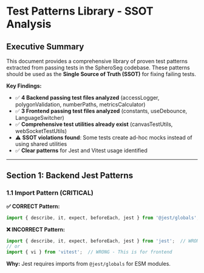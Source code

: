 # Test Patterns Library - SSOT Analysis

## Executive Summary

This document provides a comprehensive library of proven test patterns extracted from passing tests in the SpheroSeg codebase. These patterns should be used as the **Single Source of Truth (SSOT)** for fixing failing tests.

**Key Findings:**
- ✅ **4 Backend passing test files analyzed** (accessLogger, polygonValidation, numberPaths, metricsCalculator)
- ✅ **3 Frontend passing test files analyzed** (constants, useDebounce, LanguageSwitcher)
- ✅ **Comprehensive test utilities already exist** (canvasTestUtils, webSocketTestUtils)
- ⚠️ **SSOT violations found**: Some tests create ad-hoc mocks instead of using shared utilities
- ✅ **Clear patterns** for Jest and Vitest usage identified

---

## Section 1: Backend Jest Patterns

### 1.1 Import Pattern (CRITICAL)

**✅ CORRECT Pattern:**
```typescript
import { describe, it, expect, beforeEach, jest } from '@jest/globals';
```

**❌ INCORRECT Pattern:**
```typescript
import { describe, it, expect, beforeEach, jest } from 'jest';  // WRONG
// or
import { vi } from 'vitest';  // WRONG - This is for frontend
```

**Why:** Jest requires imports from `@jest/globals` for ESM modules.

